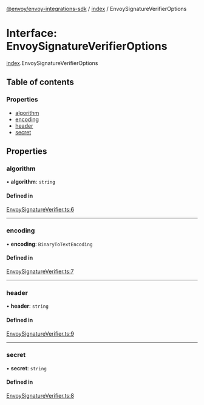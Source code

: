 [@envoy/envoy-integrations-sdk](../README.md) / [index](../modules/index.md) / EnvoySignatureVerifierOptions

# Interface: EnvoySignatureVerifierOptions

[index](../modules/index.md).EnvoySignatureVerifierOptions

## Table of contents

### Properties

- [algorithm](index.envoysignatureverifieroptions.md#algorithm)
- [encoding](index.envoysignatureverifieroptions.md#encoding)
- [header](index.envoysignatureverifieroptions.md#header)
- [secret](index.envoysignatureverifieroptions.md#secret)

## Properties

### algorithm

• **algorithm**: `string`

#### Defined in

[EnvoySignatureVerifier.ts:6](https://github.com/envoy/envoy-integrations-sdk-nodejs/blob/d8fa581/src/EnvoySignatureVerifier.ts#L6)

___

### encoding

• **encoding**: `BinaryToTextEncoding`

#### Defined in

[EnvoySignatureVerifier.ts:7](https://github.com/envoy/envoy-integrations-sdk-nodejs/blob/d8fa581/src/EnvoySignatureVerifier.ts#L7)

___

### header

• **header**: `string`

#### Defined in

[EnvoySignatureVerifier.ts:9](https://github.com/envoy/envoy-integrations-sdk-nodejs/blob/d8fa581/src/EnvoySignatureVerifier.ts#L9)

___

### secret

• **secret**: `string`

#### Defined in

[EnvoySignatureVerifier.ts:8](https://github.com/envoy/envoy-integrations-sdk-nodejs/blob/d8fa581/src/EnvoySignatureVerifier.ts#L8)
